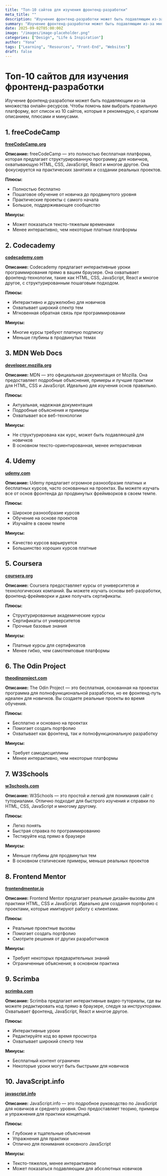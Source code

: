 ```yaml
---
title: "Топ-10 сайтов для изучения фронтенд-разработки"
meta_title: ""
description: "Изучение фронтенд-разработки может быть подавляющим из-за множества онлайн-ресурсов. Чтобы помочь вам выбрать правильную платформу, вот список из 10 сайтов, которые я рекомендую."
summary: "Изучение фронтенд-разработки может быть подавляющим из-за множества онлайн-ресурсов. Чтобы помочь вам выбрать правильную платформу, вот список из 10 сайтов, которые я рекомендую, с кратким описанием, плюсами и минусами."
date: 2025-09-02T05:00:00Z
image: "/images/image-placeholder.png"
categories: ["Design", "Life & Inspiration"]
author: "Yona"
tags: ["Learning", "Resources", "Front-End", "Websites"]
draft: false
---
```


# Топ-10 сайтов для изучения фронтенд-разработки

Изучение фронтенд-разработки может быть подавляющим из-за множества онлайн-ресурсов. Чтобы помочь вам выбрать правильную платформу, вот список из 10 сайтов, которые я рекомендую, с кратким описанием, плюсами и минусами.

## 1. freeCodeCamp

**[freeCodeCamp.org](https://freecodecamp.org)**

**Описание:** freeCodeCamp — это полностью бесплатная платформа, которая предлагает структурированную программу для новичков, охватывающую HTML, CSS, JavaScript, React и многое другое. Она фокусируется на практических занятиях и создании реальных проектов.

**Плюсы:**
- Полностью бесплатно
- Пошаговое обучение от новичка до продвинутого уровня
- Практические проекты с самого начала
- Большое, поддерживающее сообщество

**Минусы:**
- Может показаться тексто-тяжелым временами
- Менее интерактивно, чем некоторые платные платформы

## 2. Codecademy

**[codecademy.com](https://codecademy.com)**

**Описание:** Codecademy предлагает интерактивные уроки программирования прямо в вашем браузере. Она охватывает фронтенд-технологии, такие как HTML, CSS, JavaScript, React и многое другое, с структурированным пошаговым подходом.

**Плюсы:**
- Интерактивно и дружелюбно для новичков
- Охватывает широкий спектр тем
- Мгновенная обратная связь при программировании

**Минусы:**
- Многие курсы требуют платную подписку
- Меньше глубины в продвинутых темах

## 3. MDN Web Docs

**[developer.mozilla.org](https://developer.mozilla.org)**

**Описание:** MDN — это официальная документация от Mozilla. Она предоставляет подробные объяснения, примеры и лучшие практики для HTML, CSS и JavaScript. Идеально для изучения основ правильно.

**Плюсы:**
- Актуальная, надежная документация
- Подробные объяснения и примеры
- Охватывает все веб-технологии

**Минусы:**
- Не структурирована как курс, может быть подавляющей для новичков
- В основном тексто-ориентированная, менее интерактивная

## 4. Udemy

**[udemy.com](https://udemy.com)**

**Описание:** Udemy предлагает огромное разнообразие платных и бесплатных курсов, часто основанных на проектах. Вы можете изучать все от основ фронтенда до продвинутых фреймворков в своем темпе.

**Плюсы:**
- Широкое разнообразие курсов
- Обучение на основе проектов
- Изучайте в своем темпе

**Минусы:**
- Качество курсов варьируется
- Большинство хороших курсов платные

## 5. Coursera

**[coursera.org](https://coursera.org)**

**Описание:** Coursera предоставляет курсы от университетов и технологических компаний. Вы можете изучать основы веб-разработки, фронтенд-фреймворки и даже получать сертификаты.

**Плюсы:**
- Структурированные академические курсы
- Сертификаты от университетов
- Прочные базовые знания

**Минусы:**
- Платные курсы для сертификатов
- Менее гибко, чем самотемповые платформы

## 6. The Odin Project

**[theodinproject.com](https://theodinproject.com)**

**Описание:** The Odin Project — это бесплатная, основанная на проектах программа для полнофункциональной разработки, но ее фронтенд-путь идеален для новичков. Вы создаете реальные проекты во время обучения.

**Плюсы:**
- Бесплатно и основано на проектах
- Помогает создать портфолио
- Охватывает как фронтенд, так и полнофункциональную разработку

**Минусы:**
- Требует самодисциплины
- Менее интерактивно, чем некоторые платформы

## 7. W3Schools

**[w3schools.com](https://w3schools.com)**

**Описание:** W3Schools — это простой и легкий для понимания сайт с туториалами. Отлично подходит для быстрого изучения и справки по HTML, CSS, JavaScript и многому другому.

**Плюсы:**
- Легко понять
- Быстрая справка по программированию
- Тестируйте код прямо в браузере

**Минусы:**
- Меньше глубины для продвинутых тем
- В основном статические примеры, меньше реальных проектов

## 8. Frontend Mentor

**[frontendmentor.io](https://frontendmentor.io)**

**Описание:** Frontend Mentor предлагает реальные дизайн-вызовы для практики HTML, CSS и JavaScript. Идеально для создания портфолио с проектами, которые имитируют работу с клиентами.

**Плюсы:**
- Реальные проектные вызовы
- Помогает создать портфолио
- Смотрите решения от других разработчиков

**Минусы:**
- Требует некоторых предварительных знаний
- Ограниченные объяснения; в основном практика

## 9. Scrimba

**[scrimba.com](https://scrimba.com)**

**Описание:** Scrimba предлагает интерактивные видео-туториалы, где вы можете редактировать код прямо в браузере, следуя за инструкторами. Охватывает фронтенд, JavaScript, React и многое другое.

**Плюсы:**
- Интерактивные уроки
- Редактируйте код во время просмотра
- Охватывает широкий спектр тем

**Минусы:**
- Бесплатный контент ограничен
- Некоторые уроки могут быть быстрыми для новичков

## 10. JavaScript.info

**[javascript.info](https://javascript.info)**

**Описание:** JavaScript.info — это подробное руководство по JavaScript для новичков и среднего уровня. Оно предоставляет теорию, примеры и упражнения для практики концепций.

**Плюсы:**
- Глубокие и тщательные объяснения
- Упражнения для практики
- Отлично для понимания основного JavaScript

**Минусы:**
- Тексто-тяжелое, менее интерактивное
- Может показаться подавляющим для абсолютных новичков